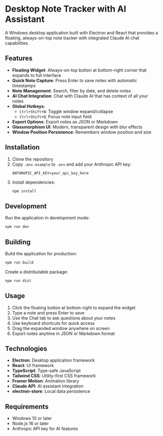 # Desktop Note Tracker with AI Assistant

A Windows desktop application built with Electron and React that provides a floating, always-on-top note tracker with integrated Claude AI chat capabilities.

## Features

- **Floating Widget**: Always-on-top button at bottom-right corner that expands to full interface
- **Quick Note Capture**: Press Enter to save notes with automatic timestamps
- **Note Management**: Search, filter by date, and delete notes
- **AI Chat Integration**: Chat with Claude AI that has context of all your notes
- **Global Hotkeys**:
  - `Ctrl+Shift+N`: Toggle window expand/collapse
  - `Ctrl+Shift+Q`: Focus note input field
- **Export Options**: Export notes as JSON or Markdown
- **Glassmorphism UI**: Modern, transparent design with blur effects
- **Window Position Persistence**: Remembers window position and size

## Installation

1. Clone the repository
2. Copy `.env.example` to `.env` and add your Anthropic API key:
   ```
   ANTHROPIC_API_KEY=your_api_key_here
   ```
3. Install dependencies:
   ```bash
   npm install
   ```

## Development

Run the application in development mode:
```bash
npm run dev
```

## Building

Build the application for production:
```bash
npm run build
```

Create a distributable package:
```bash
npm run dist
```

## Usage

1. Click the floating button at bottom-right to expand the widget
2. Type a note and press Enter to save
3. Use the Chat tab to ask questions about your notes
4. Use keyboard shortcuts for quick access
5. Drag the expanded window anywhere on screen
6. Export notes anytime in JSON or Markdown format

## Technologies

- **Electron**: Desktop application framework
- **React**: UI framework
- **TypeScript**: Type-safe JavaScript
- **Tailwind CSS**: Utility-first CSS framework
- **Framer Motion**: Animation library
- **Claude API**: AI assistant integration
- **electron-store**: Local data persistence

## Requirements

- Windows 10 or later
- Node.js 16 or later
- Anthropic API key for AI features